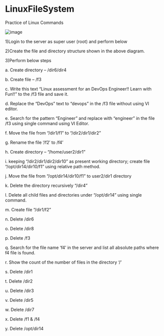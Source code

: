 # LinuxFileSystem
Practice of Linux Commands


![image](https://user-images.githubusercontent.com/108336310/204178958-5da318ad-947d-4e43-93b0-f80a6a71f8a7.png)

1)Login to the server as super user (root) and perform below

2)Create the file and directory structure shown in the above diagram.

3)Perform below steps

a.	Create directory – /dir6/dir4

b.	Create file – /f3

c.	Write this text “Linux assessment for an DevOps Engineer!! Learn with Fun!!” to the /f3 file and save it.

d.	Replace the “DevOps” text to “devops” in the /f3 file without using VI  editor.

e.	Search for the pattern “Engineer” and replace with “engineer” in the file /f3 using single command using VI Editor.

f.	Move the file from “/dir1/f1” to “/dir2/dir1/dir2”

g.	Rename the file ‘/f2′ to /f4’

h.	Create directory – “/home/user2/dir1”

i.	keeping  “/dir2/dir1/dir2/dir10” as present working directory; create file “/opt/dir14/dir10/f1” using relative path method.

j.	Move the file from “/opt/dir14/dir10/f1” to  user2/dir1 directory

k.	Delete the directory recursively “/dir4”

l.	Delete all child files and directories under “/opt/dir14” using single command.

m.	Create file “/dir1/f2”

n.	Delete /dir6

o.	Delete /dir8

p.	Delete /f3

q.	Search for the file name ‘f4’ in the server and list all absolute paths where f4 file is found.

r.	Show the count of the number of files in the directory ‘/’

s.	Delete /dir1

t.	Delete /dir2

u.	Delete /dir3

v.	Delete /dir5

w.	Delete /dir7

x.	Delete /f1 & /f4

y.	Delete /opt/dir14



